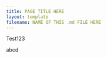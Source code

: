 ```yaml
---
title: PAGE TITLE HERE
layout: template
filename: NAME OF THIS .md FILE HERE
--- 
```


Test123

abcd
